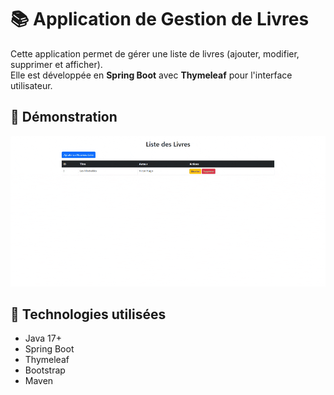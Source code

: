 # 📚 Application de Gestion de Livres

Cette application permet de gérer une liste de livres (ajouter, modifier, supprimer et afficher).  
Elle est développée en **Spring Boot** avec **Thymeleaf** pour l'interface utilisateur.

## 🎥 Démonstration  
![Démonstration de l'application](booking-app.gif)

## 🚀 Technologies utilisées  
- Java 17+  
- Spring Boot  
- Thymeleaf  
- Bootstrap  
- Maven  

